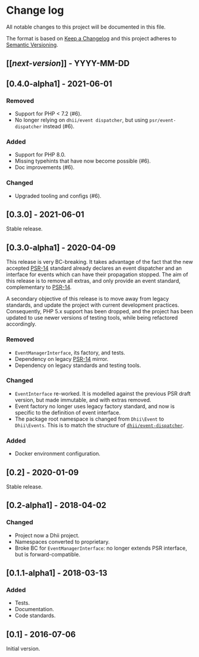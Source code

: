 # Change log
All notable changes to this project will be documented in this file.

The format is based on [Keep a Changelog](http://keepachangelog.com/)
and this project adheres to [Semantic Versioning](http://semver.org/).

## [[*next-version*]] - YYYY-MM-DD

## [0.4.0-alpha1] - 2021-06-01
### Removed
- Support for PHP < 7.2 (#6).
- No longer relying on `dhii/event dispatcher`, but using `psr/event-dispatcher` instead  (#6).

### Added
- Support for PHP 8.0. 
- Missing typehints that have now become possible (#6).
- Doc improvements (#6).

### Changed
- Upgraded tooling and configs (#6).

## [0.3.0] - 2021-06-01
Stable release.

## [0.3.0-alpha1] - 2020-04-09
This release is very BC-breaking. It takes advantage of the fact that the new accepted
[PSR-14][] standard already declares an event dispatcher and an interface for events which
can have their propagation stopped. The aim of this release is to remove all extras,
and only provide an event standard, complementary to [PSR-14][].

A secondary objective of this release is to move away from legacy standards, and update
the project with current development practices. Consequently, PHP 5.x support has been
dropped, and the project has been updated to use newer versions of testing tools,
while being refactored accordingly.

### Removed
- `EventManagerInterface`, its factory, and tests.
- Dependency on legacy [PSR-14][] mirror.
- Dependency on legacy standards and testing tools.

### Changed
- `EventInterface` re-worked. It is modelled against the previous PSR draft version,
but made immutable, and with extras removed.
- Event factory no longer uses legacy factory standard, and now is specific to the
definition of event interface.
- The package root namespace is changed from `Dhii\Event` to `Dhii\Events`. This
is to match the structure of [`dhii/event-dispatcher`][].

### Added
- Docker environment configuration. 

## [0.2] - 2020-01-09
Stable release.

## [0.2-alpha1] - 2018-04-02
### Changed
- Project now a Dhii project.
- Namespaces converted to proprietary.
- Broke BC for `EventManagerInterface`: no longer extends PSR interface, but is forward-compatible.

## [0.1.1-alpha1] - 2018-03-13
### Added
- Tests.
- Documentation.
- Code standards.

## [0.1] - 2016-07-06
Initial version.


[`dhii/event-dispatcher`]: https://github.com/Dhii/event-dispatcher 
[PSR-14]: https://www.php-fig.org/psr/psr-14/
